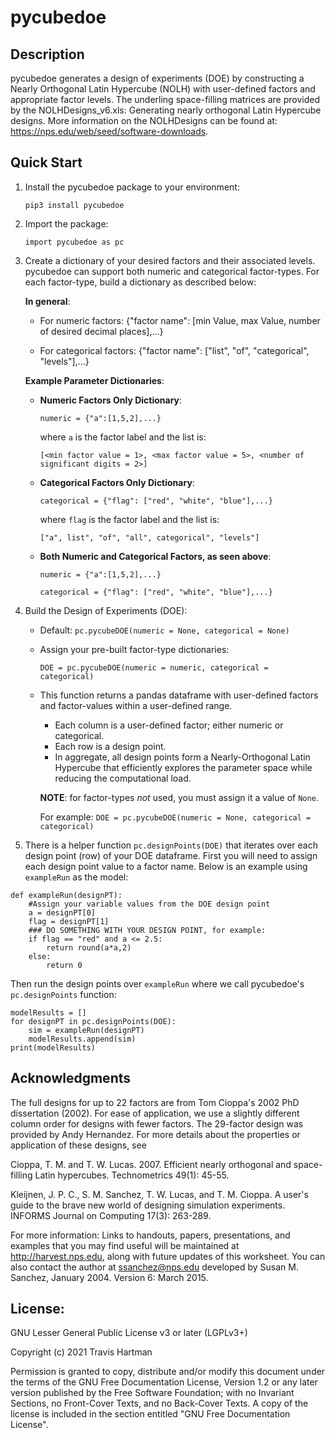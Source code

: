 # pycubedoe

## Description

pycubedoe generates a design of experiments (DOE) by constructing a Nearly Orthogonal Latin Hypercube (NOLH) with user-defined factors and appropriate factor levels. The underling space-filling matrices are provided by the NOLHDesigns_v6.xls: Generating nearly orthogonal Latin Hypercube designs. More information on the NOLHDesigns can be found at: https://nps.edu/web/seed/software-downloads.


## Quick Start

1. Install the pycubedoe package to your environment: 

    `pip3 install pycubedoe`


2. Import the package:

    `import pycubedoe as pc`


3. Create a dictionary of your desired factors and their associated levels. pycubedoe can support both numeric and categorical factor-types. For each factor-type, build a dictionary as described below:

    **In general**:

    - For numeric factors:     {"factor name": [min Value, max Value, number of desired decimal places],...}
   
    - For categorical factors: {"factor name": ["list", "of", "categorical", "levels"],...}

   **Example Parameter Dictionaries**:

   - **Numeric Factors Only Dictionary**:

     `numeric = {"a":[1,5,2],...}`

     where `a` is the factor label and the list is: 
     
     `[<min factor value = 1>, <max factor value = 5>, <number of significant digits = 2>]`


   - **Categorical Factors Only Dictionary**:

     `categorical = {"flag": ["red", "white", "blue"],...}`

      where `flag` is the factor label and the list is: 
    
     `["a", list", "of", "all", categorical", "levels"]`


   - **Both Numeric and Categorical Factors, as seen above**:

     `numeric = {"a":[1,5,2],...}`

     `categorical = {"flag": ["red", "white", "blue"],...}`



4. Build the Design of Experiments (DOE):

   - Default: `pc.pycubeDOE(numeric = None, categorical = None)`
   
   - Assign your pre-built factor-type dictionaries:
   
      `DOE = pc.pycubeDOE(numeric = numeric, categorical = categorical)`

   - This function returns a pandas dataframe with user-defined factors and factor-values within a user-defined range.

     - Each column is a user-defined factor; either numeric or categorical.
     - Each row is a design point.
     - In aggregate, all design points form a Nearly-Orthogonal Latin Hypercube that efficiently explores the parameter space while reducing the computational load.

     **NOTE**: for factor-types *not* used, you must assign it a value of `None`. 
   
       For example: `DOE = pc.pycubeDOE(numeric = None, categorical = categorical)`   

5. There is a helper function `pc.designPoints(DOE)` that iterates over each design point (row) of your DOE dataframe. First you will need to assign each design point value to a factor name. Below is an example using `exampleRun` as the model:


```
def exampleRun(designPT):
    #Assign your variable values from the DOE design point
    a = designPT[0]
    flag = designPT[1]
    ### DO SOMETHING WITH YOUR DESIGN POINT, for example:
    if flag == "red" and a <= 2.5:
        return round(a*a,2)
    else:
        return 0
```

  Then run the design points over `exampleRun` where we call pycubedoe's `pc.designPoints` function:

```
modelResults = []
for designPT in pc.designPoints(DOE):
    sim = exampleRun(designPT)
    modelResults.append(sim)
print(modelResults) 
```

## Acknowledgments
The full designs for up to 22 factors are from Tom Cioppa's 2002 PhD dissertation (2002).  For ease of application, we use a slightly different column order for designs with fewer factors.  The 29-factor design was provided by Andy Hernandez.  For more details about the properties or application of these designs, see 

  Cioppa, T. M. and T. W. Lucas.  2007.  Efficient nearly orthogonal and space-filling Latin hypercubes.
  Technometrics 49(1):  45-55.

  Kleijnen, J. P. C., S. M. Sanchez, T. W. Lucas, and T. M. Cioppa.  A user's guide to the brave new world of
  designing simulation experiments.  INFORMS Journal on Computing 17(3): 263-289.

For more information:
Links to handouts, papers, presentations, and examples that you may find useful will be maintained at http://harvest.nps.edu, along with future updates of this worksheet.  You can also contact the author at ssanchez@nps.edu developed by Susan M. Sanchez, January 2004. Version 6: March 2015.

## License:

GNU Lesser General Public License v3 or later (LGPLv3+)

Copyright (c)  2021  Travis Hartman

Permission is granted to copy, distribute and/or modify this document under the terms of the GNU Free Documentation License, Version 1.2 or any later version published by the Free Software Foundation; with no Invariant Sections, no Front-Cover Texts, and no Back-Cover Texts. A copy of the license is included in the section entitled "GNU Free Documentation License".
